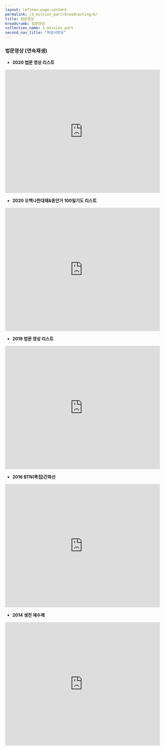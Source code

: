 ```yaml
---
layout: leftnav-page-content
permalink: /3_mission_part/broadcasting/b/
title: 법문영상
breadcrumb: 법문영상
collection_name: 3_mission_part
second_nav_title: "화암사방송"
---
```


### **법문영상** (연속재생)

* **2020 법문 영상 리스트**
<iframe width="100%"
        height="400"
        src="https://www.youtube.com/embed/videoseries?list=PLFUlmugaN5WwSb89Ntq2cSIrfKRRkZQ9q"
        frameborder="0"
        allow="autoplay; encrypted-media"
        allowfullscreen></iframe>
        
* **2020 오백나한대재&동안거 100일기도 리스트**
<iframe width="100%"
        height="400"
        src="https://www.youtube.com/embed/videoseries?list=PLFUlmugaN5WyvFVZ8ccWfnxVssL8AojDW"
        frameborder="0"
        allow="autoplay; encrypted-media"
        allowfullscreen></iframe>

* **2019 법문 영상 리스트**
<iframe width="100%"
        height="400"
        src="https://www.youtube.com/embed/videoseries?list=PLFUlmugaN5WxVOBQwT1zo4LkgdLbg1Mxn"        
        frameborder="0"
        allow="autoplay; encrypted-media"
        allowfullscreen></iframe>     
        
* **2016 BTN(특집)간화선**
<iframe width="100%"
        height="400"
        src="https://www.youtube.com/embed/videoseries?list=PLFUlmugaN5WzWRJDMwMpn4qnNy_wYrO9E"
        frameborder="0"
        allow="autoplay; encrypted-media"
        allowfullscreen></iframe>  
        
* **2014 생전 예수제**
<iframe width="100%"
        height="400"
        src="https://www.youtube.com/embed/videoseries?list=PLFUlmugaN5WwakL4NPDhKK972S2t91yi-"        
        frameborder="0"
        allow="autoplay; encrypted-media"
        allowfullscreen></iframe>    
